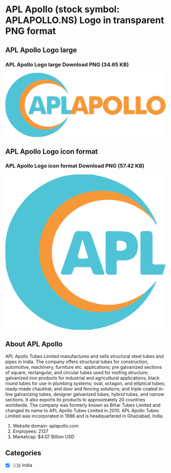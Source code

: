 # APL Apollo (stock symbol: APLAPOLLO.NS) Logo in transparent PNG format

## APL Apollo Logo large

### APL Apollo Logo large Download PNG (34.65 KB)

![APL Apollo Logo large Download PNG (34.65 KB)](/img/orig/APLAPOLLO.NS_BIG-90c57d33.png)

## APL Apollo Logo icon format

### APL Apollo Logo icon format Download PNG (57.42 KB)

![APL Apollo Logo icon format Download PNG (57.42 KB)](/img/orig/APLAPOLLO.NS-a86ad11d.png)

## About APL Apollo

APL Apollo Tubes Limited manufactures and sells structural steel tubes and pipes in India. The company offers structural tubes for construction, automotive, machinery, furniture etc. applications; pre galvanized sections of square, rectangular, and circular tubes used for roofing structure; galvanized iron products for industrial and agricultural applications; black round tubes for use in plumbing systems; oval, octagon, and elliptical tubes; ready-made chaukhat, and door and fencing solutions; and triple coated in-line galvanizing tubes, designer galvanized tubes, hybrid tubes, and narrow sections. It also exports its products to approximately 20 countries worldwide. The company was formerly known as Bihar Tubes Limited and changed its name to APL Apollo Tubes Limited in 2010. APL Apollo Tubes Limited was incorporated in 1986 and is headquartered in Ghaziabad, India.

1. Website domain: aplapollo.com
2. Employees: 2137
3. Marketcap: $4.07 Billion USD


## Categories
- [x] 🇮🇳 India
